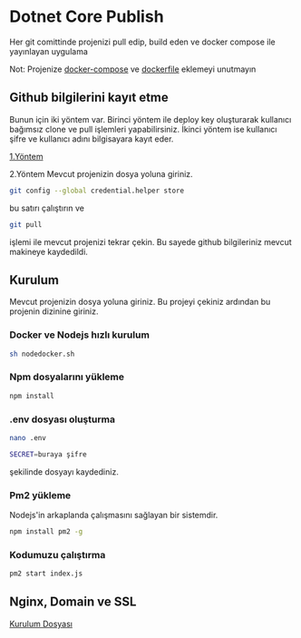 # Dotnet Core Publish

Her git comittinde projenizi pull edip, build eden ve docker compose ile yayınlayan uygulama

Not: Projenize [docker-compose](https://gist.github.com/atomdeniz/9f8211d07135adb94b56f62d75958d2b) ve [dockerfile](https://lmgtfy.com/?q=dockerfile+for+%20X+program) eklemeyi unutmayın

## Github bilgilerini kayıt etme

Bunun için iki yöntem var.
Birinci yöntem ile deploy key oluşturarak kullanıcı bağımsız clone ve pull işlemleri yapabilirsiniz.
İkinci yöntem ise kullanıcı şifre ve kullanıcı adını bilgisayara kayıt eder.

[1.Yöntem](https://gist.github.com/zhujunsan/a0becf82ade50ed06115)

2.Yöntem
Mevcut projenizin dosya yoluna giriniz.

```bash
git config --global credential.helper store
```
bu satırı çalıştırın ve

```bash
git pull
```
işlemi ile mevcut projenizi tekrar çekin. 
Bu sayede github bilgileriniz mevcut makineye kaydedildi.


## Kurulum

Mevcut projenizin dosya yoluna giriniz. Bu projeyi çekiniz ardından bu projenin dizinine giriniz.

### Docker ve Nodejs hızlı kurulum

```bash
sh nodedocker.sh
```

### Npm dosyalarını yükleme

```bash
npm install 
```
### .env dosyası oluşturma

```bash
nano .env
```

```bash
SECRET=buraya şifre 
```
şekilinde dosyayı kaydediniz.

### Pm2 yükleme

Nodejs'in arkaplanda çalışmasını sağlayan bir sistemdir.

```bash
npm install pm2 -g
```

### Kodumuzu çalıştırma 

```bash
pm2 start index.js
```

## Nginx, Domain ve SSL
[Kurulum Dosyası](https://docs.google.com/document/d/1jlJm0P5PS6XBRrtdsCQfr2UJuwGyAjmV8FZU9UJcNzA/edit?usp=sharing)


